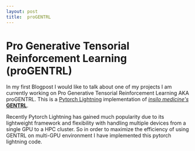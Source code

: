```yaml
---
layout: post
title:  proGENTRL
---
```


# Pro Generative Tensorial Reinforcement Learning (proGENTRL)

In my first Blogpost I would like to talk about one of my projects I am currently working on Pro Generative Tensorial Reinforcement Learning AKA proGENTRL.
This is a [Pytorch Lightning](https://github.com/PyTorchLightning/pytorch-lightning) implementation of [*insilo medicine's* **GENTRL**](https://github.com/insilicomedicine/gentrl). 

Recently Pytorch Lightning has gained much popularity due to its lightweight framework and flexibility with handling multiple devices from a single GPU to a HPC cluster. So in order to maximize the efficiency of using GENTRL on multi-GPU environment I have implemented this pytorch lightning code.